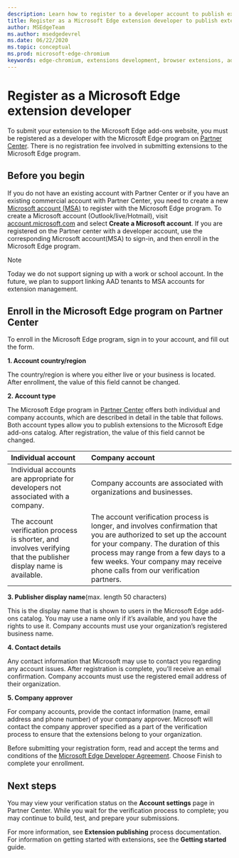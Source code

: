 ```yaml
---
description: Learn how to register to a developer account to publish extensions to Microsoft Edge add-ons store.
title: Register as a Microsoft Edge extension developer to publish extensions
author: MSEdgeTeam
ms.author: msedgedevrel
ms.date: 06/22/2020
ms.topic: conceptual
ms.prod: microsoft-edge-chromium
keywords: edge-chromium, extensions development, browser extensions, add-ons, partner center, developer
---
```


# Register as a Microsoft Edge extension developer  

To submit your extension to the Microsoft Edge add-ons website, you must be registered as a developer with the Microsoft Edge program on [Partner Center][MicrosoftPartnerCenter]. There is no registration fee involved in submitting extensions to the Microsoft Edge program.

## Before you begin

If you do not have an existing account with Partner Center or if you have an existing commercial account with Partner Center, you need to create a new [Microsoft account (MSA)][MSA] to register with the Microsoft Edge program. 
To create a Microsoft account (Outlook/live/Hotmail), visit [account.microsoft.com][MicrosoftAccount] and select **Create a Microsoft account**. If you are registered on the Partner center with a developer account, use the corresponding Microsoft account(MSA) to sign-in, and then enroll in the Microsoft Edge program.

> [!NOTE]
> Today we do not support signing up with a work or school account. In the future, we plan to support linking AAD tenants to MSA accounts for extension management.


## Enroll in the Microsoft Edge program on Partner Center

To enroll in the Microsoft Edge program, sign in to your account, and fill out the form. 
    
**1. Account country/region**

The country/region is where you either live or your business is located. After enrollment, the value of this field cannot be changed.

**2. Account type** 

The Microsoft Edge program in [Partner Center][MicrosoftPartnerCenter] offers both individual and company accounts, which are described in detail in the table that follows. Both account types allow you to publish extensions to the Microsoft Edge add-ons catalog. After registration, the value of this field cannot be changed.


| Individual account | Company account |  
|:--- |:--- |  
| Individual accounts are appropriate for developers not associated with a company. | Company accounts are associated with organizations and businesses. |  
| The account verification process is shorter, and involves verifying that the publisher display name is available. | The account verification process is longer, and involves confirmation that you are authorized to set up the account for your company. The duration of this process may range from a few days to a few weeks. Your company may receive phone calls from our verification partners.  |  

**3. Publisher display name**(max. length 50 characters)

This is the display name that is shown to users in the Microsoft Edge add-ons catalog. You may use a name only if it’s available, and you have the rights to use it. Company accounts must use your organization’s registered business name.

**4. Contact details**

Any contact information that Microsoft may use to contact you regarding any account issues. After registration is complete, you’ll receive an email confirmation. Company accounts must use the registered email address of their organization.

**5. Company approver** 

For company accounts, provide the contact information (name, email address and phone number) of your company approver. Microsoft will contact the company approver specified as a part of the verification process to ensure that the extensions belong to your organization. 

Before submitting your registration form, read and accept the terms and conditions of the [Microsoft Edge Developer Agreement][MicrosoftAppDeveloperAgreement]. Choose Finish to complete your enrollment. 



## Next steps

You may view your verification status on the **Account settings** page in Partner Center. While you wait for the verification process to complete; you may continue to build, test, and prepare your submissions.

For more information, see **Extension publishing** process documentation. For information on getting started with extensions, see the **Getting started** guide.


<!-- image links -->  

<!-- links -->  

[MicrosoftAppDeveloperAgreement]: /legal/windows/agreements/app-developer-agreement "App Developer Agreement | Microsoft Docs"  

[MicrosoftAccount]: https://account.microsoft.com/account/Account "Microsoft account"  

[MicrosoftPartnerCenter]: https://partner.microsoft.com/dashboard/microsoftedge/public/login?ref=dd "Partner Center"  

[MSA]: https://community.windows.com/en-us/stories/everything-you-need-to-know-about-microsoft-accounts "Microsoft (or MSA)"
